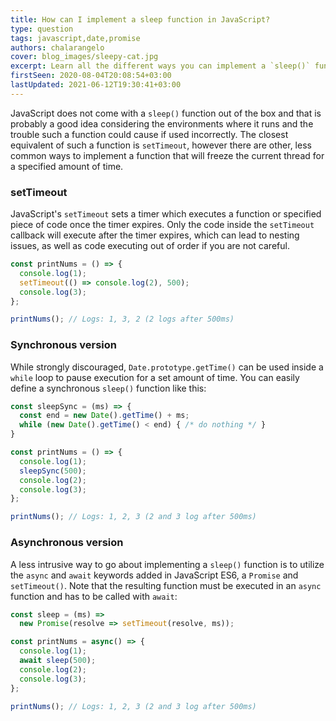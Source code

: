 ```yaml
---
title: How can I implement a sleep function in JavaScript?
type: question
tags: javascript,date,promise
authors: chalarangelo
cover: blog_images/sleepy-cat.jpg
excerpt: Learn all the different ways you can implement a `sleep()` function in JavaScript.
firstSeen: 2020-08-04T20:08:54+03:00
lastUpdated: 2021-06-12T19:30:41+03:00
---
```


JavaScript does not come with a `sleep()` function out of the box and that is probably a good idea considering the environments where it runs and the trouble such a function could cause if used incorrectly. The closest equivalent of such a function is `setTimeout`, however there are other, less common ways to implement a function that will freeze the current thread for a specified amount of time.

### setTimeout

JavaScript's `setTimeout` sets a timer which executes a function or specified piece of code once the timer expires. Only the code inside the `setTimeout` callback will execute after the timer expires, which can lead to nesting issues, as well as code executing out of order if you are not careful.

```js
const printNums = () => {
  console.log(1);
  setTimeout(() => console.log(2), 500);
  console.log(3);
};

printNums(); // Logs: 1, 3, 2 (2 logs after 500ms)
```

### Synchronous version

While strongly discouraged, `Date.prototype.getTime()` can be used inside a `while` loop to pause execution for a set amount of time. You can easily define a synchronous `sleep()` function like this:

```js
const sleepSync = (ms) => {
  const end = new Date().getTime() + ms;
  while (new Date().getTime() < end) { /* do nothing */ }
}

const printNums = () => {
  console.log(1);
  sleepSync(500);
  console.log(2);
  console.log(3);
};

printNums(); // Logs: 1, 2, 3 (2 and 3 log after 500ms)
```

### Asynchronous version

A less intrusive way to go about implementing a `sleep()` function is to utilize the `async` and `await` keywords added in JavaScript ES6, a `Promise` and `setTimeout()`. Note that the resulting function must be executed in an `async` function and has to be called with `await`:

```js
const sleep = (ms) =>
  new Promise(resolve => setTimeout(resolve, ms));

const printNums = async() => {
  console.log(1);
  await sleep(500);
  console.log(2);
  console.log(3);
};

printNums(); // Logs: 1, 2, 3 (2 and 3 log after 500ms)
```
